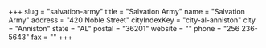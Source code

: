 +++
slug = "salvation-army"
title = "Salvation Army"
name = "Salvation Army"
address = "420 Noble Street"
cityIndexKey = "city-al-anniston"
city = "Anniston"
state = "AL"
postal = "36201"
website = ""
phone = "256 236-5643"
fax = ""
+++
